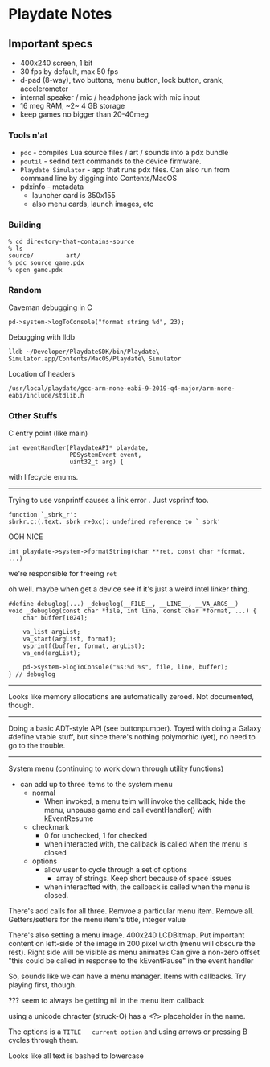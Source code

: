 # Playdate Notes

## Important specs

* 400x240 screen, 1 bit
* 30 fps by default, max 50 fps
* d-pad (8-way), two buttons, menu button, lock button, crank, accelerometer
* internal speaker / mic / headphone jack with mic input
* 16 meg RAM, ~2~ 4 GB storage
* keep games no bigger than 20-40meg

### Tools n'at

* `pdc` - compiles Lua source files / art / sounds into a pdx bundle
* `pdutil` - sednd text commands to the device firmware.
* `Playdate Simulator` - app that runs pdx files. Can also run from
  command line by digging into Contents/MacOS
* pdxinfo - metadata
   - launcher card is 350x155
   - also menu cards, launch images, etc
 
### Building

```
% cd directory-that-contains-source
% ls
source/         art/
% pdc source game.pdx
% open game.pdx
```

### Random

Caveman debugging in C

```
pd->system->logToConsole("format string %d", 23);
```

Debugging with lldb

```
lldb ~/Developer/PlaydateSDK/bin/Playdate\ Simulator.app/Contents/MacOS/Playdate\ Simulator
```

Location of headers
```
/usr/local/playdate/gcc-arm-none-eabi-9-2019-q4-major/arm-none-eabi/include/stdlib.h
```


### Other Stuffs

C entry point (like main)

```
int eventHandler(PlaydateAPI* playdate, 
                 PDSystemEvent event, 
                 uint32_t arg) {
```

with lifecycle enums.


----------

Trying to use vsnprintf causes a link error . Just vsprintf too.

```
function `_sbrk_r':
sbrkr.c:(.text._sbrk_r+0xc): undefined reference to `_sbrk'
```

OOH NICE 

```
int playdate->system->formatString(char **ret, const char *format, ...)
```
we're responsible for freeing `ret`



oh well.  maybe when get a device see if it's just a weird intel linker thing.

```
#define debuglog(...) _debuglog(__FILE__, __LINE__, __VA_ARGS__)
void _debuglog(const char *file, int line, const char *format, ...) {
    char buffer[1024];

    va_list argList;
    va_start(argList, format);
    vsprintf(buffer, format, argList);
    va_end(argList);
    
    pd->system->logToConsole("%s:%d %s", file, line, buffer);
} // debuglog
```

----------

Looks like memory allocations are automatically zeroed.
Not documented, though.

----------

Doing a basic ADT-style API (see buttonpumper).  Toyed with doing a
Galaxy #define vtable stuff, but since there's nothing polymorhic (yet),
no need to go to the trouble.

----------

System menu (continuing to work down through utility functions)

* can add up to three items to the system menu
  - normal
    * When invoked, a menu teim will invoke the callback, hide the menu, unpause game
      and call eventHandler() with kEventResume
  - checkmark
    * 0 for unchecked, 1 for checked
    * when interacted with, the callback is called when the menu is closed
  - options
    * allow user to cycle through a set of options
      - array of strings.  Keep short because of space issues
    * when interacfted with, the callback is called when the menu is closed.

There's add calls for all three.  Remvoe a particular menu item. Remove all.
Getters/setters for the menu item's title, integer value

There's also setting a menu image. 400x240 LCDBitmap.  Put important content on left-side
of the image in 200 pixel width (menu will obscure the rest). Right side will be visible
as menu animates
Can give a non-zero offset
"this could be called in response to the kEventPause" in the event handler

So, sounds like we can have a menu manager.  Items with callbacks.
Try playing first, though.

??? seem to always be getting nil in the menu item callback

using a unicode chracter (struck-O) has a <?> placeholder in the name.

The options is a `TITLE   current option` and using arrows or pressing B cycles through
them.

Looks like all text is bashed to lowercase

